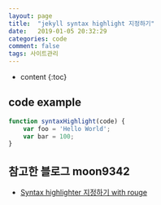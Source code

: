 ```yaml
---
layout: page
title:  "jekyll syntax highlight 지정하기"
date:   2019-01-05 20:32:29
categories: code
comment: false
tags: 사이트관리
---
```

* content
{:toc}

## code example
``` javascript
function syntaxHighlight(code) {
	var foo = 'Hello World';
	var bar = 100;
}
```

## 참고한 블로그 moon9342
* [Syntax highlighter 지정하기 with rouge](https://moon9342.github.io/jekyll-rouge)
